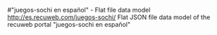 #"juegos-sochi en español" - Flat file data model
http://es.recuweb.com/juegos-sochi/
Flat JSON file data model of the recuweb portal "juegos-sochi en español"

